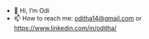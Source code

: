 - 👋 Hi, I’m Odi
- 📫 How to reach me: oditha14@gmail.com or https://www.linkedin.com/in/oditha/

<!---
odis43/odis43 is a ✨ special ✨ repository because its `README.md` (this file) appears on your GitHub profile.
You can click the Preview link to take a look at your changes.
--->
